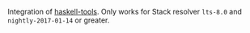 Integration of [haskell-tools](https://github.com/haskell-tools/haskell-tools).
Only works for Stack resolver `lts-8.0` and `nightly-2017-01-14` or greater.